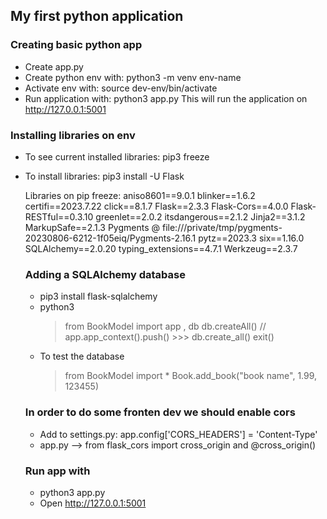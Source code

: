 ## My first python application

### Creating basic python app
- Create app.py
- Create python env with: python3 -m venv env-name
- Activate env with: source dev-env/bin/activate
- Run application with: python3 app.py
  This will run the application on http://127.0.0.1:5001

### Installing libraries on env
- To see current installed libraries: pip3 freeze
- To install libraries: pip3 install -U Flask

  Libraries on pip freeze:
    aniso8601==9.0.1
    blinker==1.6.2
    certifi==2023.7.22
    click==8.1.7
    Flask==2.3.3
    Flask-Cors==4.0.0
    Flask-RESTful==0.3.10
    greenlet==2.0.2
    itsdangerous==2.1.2
    Jinja2==3.1.2
    MarkupSafe==2.1.3
    Pygments @ file:///private/tmp/pygments-20230806-6212-1f05eiq/Pygments-2.16.1
    pytz==2023.3
    six==1.16.0
    SQLAlchemy==2.0.20
    typing_extensions==4.7.1
    Werkzeug==2.3.7

  ### Adding a SQLAlchemy database

  - pip3 install flask-sqlalchemy
  - python3
    > from BookModel import app , db
    > db.createAll() // app.app_context().push() >>> db.create_all()
    > exit()
  - To test the database
    > from BookModel import *
    > Book.add_book("book name", 1.99, 123455)
    
  ### In order to do some fronten dev we should enable cors
  - Add to settings.py: app.config['CORS_HEADERS'] = 'Content-Type'
  - app.py --> from flask_cors import cross_origin and @cross_origin()
  
  ### Run app with 
  - python3 app.py
  - Open http://127.0.0.1:5001
